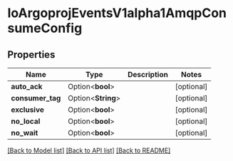 # IoArgoprojEventsV1alpha1AmqpConsumeConfig

## Properties

Name | Type | Description | Notes
------------ | ------------- | ------------- | -------------
**auto_ack** | Option<**bool**> |  | [optional]
**consumer_tag** | Option<**String**> |  | [optional]
**exclusive** | Option<**bool**> |  | [optional]
**no_local** | Option<**bool**> |  | [optional]
**no_wait** | Option<**bool**> |  | [optional]

[[Back to Model list]](../README.md#documentation-for-models) [[Back to API list]](../README.md#documentation-for-api-endpoints) [[Back to README]](../README.md)


